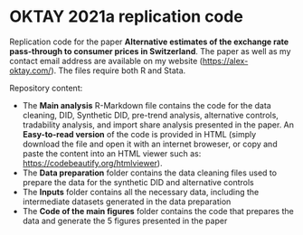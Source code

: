 # OKTAY 2021a replication code
Replication code for the paper **Alternative estimates of the exchange rate pass-through to consumer prices in Switzerland**. 
The paper as well as my contact email address are available on my website (https://alex-oktay.com/). The files require both R and Stata.

Repository content:
- The **Main analysis** R-Markdown file contains the code for the data cleaning, DID, Synthetic DID, pre-trend analysis, alternative controls, tradability analysis, and import share analysis presented in the paper. An **Easy-to-read version** of the code is provided in HTML (simply download the file and open it with an internet broweser, or copy and paste the content into an HTML viewer such as: https://codebeautify.org/htmlviewer).
- The **Data preparation** folder contains the data cleaning files used to prepare the data for the synthetic DID and alternative controls
- The **Inputs** folder contains all the necessary data, including the intermediate datasets generated in the data preparation
- The **Code of the main figures** folder contains the code that prepares the data and generate the 5 figures presented in the paper
